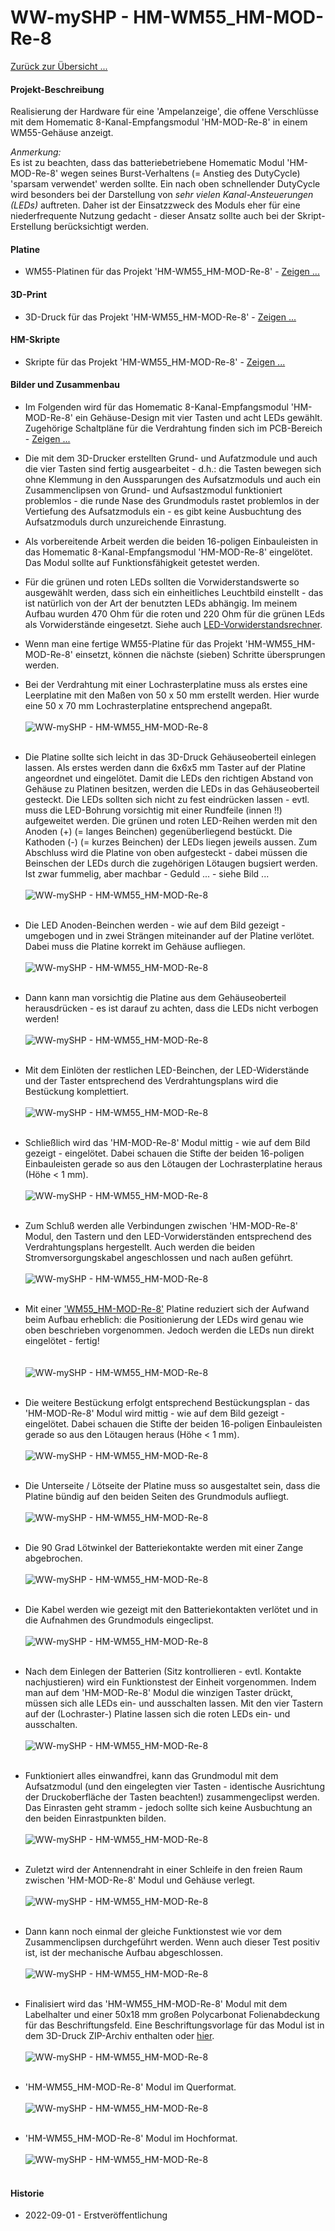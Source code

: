 # WW-mySHP - HM-WM55_HM-MOD-Re-8

[Zurück zur Übersicht ... ](../README.md)

#### Projekt-Beschreibung

Realisierung der Hardware für eine 'Ampelanzeige', die offene Verschlüsse mit dem Homematic 8-Kanal-Empfangsmodul 'HM-MOD-Re-8' in einem WM55-Gehäuse anzeigt.

_Anmerkung:_</br>
Es ist zu beachten, dass das batteriebetriebene Homematic Modul 'HM-MOD-Re-8' wegen seines Burst-Verhaltens (= Anstieg des DutyCycle) 'sparsam verwendet' werden sollte. Ein nach oben schnellender DutyCycle wird besonders bei der Darstellung von _sehr vielen Kanal-Ansteuerungen (LEDs)_ auftreten. Daher ist der Einsatzzweck des Moduls eher für eine niederfrequente Nutzung gedacht - dieser Ansatz sollte auch bei der Skript-Erstellung berücksichtigt werden.

#### Platine
- WM55-Platinen für das Projekt 'HM-WM55_HM-MOD-Re-8' - [Zeigen ...](https://github.com/wolwin/WW-myPCB/blob/master/PCB_WM55_HM-MOD-Re-8/README.md)

#### 3D-Print
- 3D-Druck für das Projekt 'HM-WM55_HM-MOD-Re-8' - [Zeigen ...](https://github.com/wolwin/WW-my3DP/blob/master/3DP_HM-WM55_HM-MOD-Re-8/README.md)

#### HM-Skripte
- Skripte für das Projekt 'HM-WM55_HM-MOD-Re-8' - [Zeigen ...](./README_SW.md)

#### Bilder und Zusammenbau
- Im Folgenden wird für das Homematic 8-Kanal-Empfangsmodul 'HM-MOD-Re-8' ein Gehäuse-Design mit vier Tasten und acht LEDs gewählt. Zugehörige Schaltpläne für die Verdrahtung finden sich im PCB-Bereich - [Zeigen ...](https://github.com/wolwin/WW-myPCB/blob/master/PCB_WM55_HM-MOD-Re-8/README.md#schaltplan)

- Die mit dem 3D-Drucker erstellten Grund- und Aufatzmodule und auch die vier Tasten sind fertig ausgearbeitet - d.h.: die Tasten bewegen sich ohne Klemmung in den Aussparungen des Aufsatzmoduls und auch ein Zusammenclipsen von Grund- und Aufsastzmodul funktioniert problemlos - die runde Nase des Grundmoduls rastet problemlos in der Vertiefung des Aufsatzmoduls ein - es gibt keine Ausbuchtung des Aufsatzmoduls durch unzureichende Einrastung.

- Als vorbereitende Arbeit werden die beiden 16-poligen Einbauleisten in das Homematic 8-Kanal-Empfangsmodul 'HM-MOD-Re-8' eingelötet. Das Modul sollte auf Funktionsfähigkeit getestet werden.</br>

- Für die grünen und roten LEDs sollten die Vorwiderstandswerte so ausgewählt werden, dass sich ein einheitliches Leuchtbild einstellt - das ist natürlich von der Art der benutzten LEDs abhängig. Im meinem Aufbau wurden 470 Ohm für die roten und 220 Ohm für die grünen LEds als Vorwiderstände eingesetzt. Siehe auch [LED-Vorwiderstandsrechner](https://www.elektronik-kompendium.de/sites/bau/1109111.htm).

- Wenn man eine fertige WM55-Platine für das Projekt 'HM-WM55_HM-MOD-Re-8' einsetzt, können die nächste (sieben) Schritte übersprungen werden.

- Bei der Verdrahtung mit einer Lochrasterplatine muss als erstes eine Leerplatine mit den Maßen von 50 x 50 mm erstellt werden. Hier wurde eine 50 x 70 mm Lochrasterplatine entsprechend angepaßt.
  <br><br>
  ![WW-mySHP - HM-WM55_HM-MOD-Re-8](./img/SHP_HM-WM55_HM-MOD-Re-8_01.jpg "")
  <br><br>
- Die Platine sollte sich leicht in das 3D-Druck Gehäuseoberteil einlegen lassen. Als erstes werden dann die 6x6x5 mm Taster auf der Platine angeordnet und eingelötet. Damit die LEDs den richtigen Abstand von Gehäuse zu Platinen besitzen, werden die LEDs in das Gehäuseoberteil gesteckt. Die LEDs sollten sich nicht zu fest eindrücken lassen - evtl. muss die LED-Bohrung vorsichtig mit einer Rundfeile (innen !!) aufgeweitet werden. Die grünen und roten LED-Reihen werden mit den Anoden (+) (= langes Beinchen) gegenüberliegend bestückt. Die Kathoden (-) (= kurzes Beinchen) der LEDs liegen jeweils aussen. Zum Abschluss wird die Platine von oben aufgesteckt - dabei müssen die Beinschen der LEDs durch die zugehörigen Lötaugen bugsiert werden. Ist zwar fummelig, aber machbar - Geduld ... - siehe Bild ...
  <br><br>
  ![WW-mySHP - HM-WM55_HM-MOD-Re-8](./img/SHP_HM-WM55_HM-MOD-Re-8_02.jpg "")
  <br><br>
- Die LED Anoden-Beinchen werden - wie auf dem Bild gezeigt - umgebogen und in zwei Strängen miteinander auf der Platine verlötet. Dabei muss die Platine korrekt im Gehäuse aufliegen.
  <br><br>
  ![WW-mySHP - HM-WM55_HM-MOD-Re-8](./img/SHP_HM-WM55_HM-MOD-Re-8_03.jpg "")
  <br><br>
- Dann kann man vorsichtig die Platine aus dem Gehäuseoberteil herausdrücken - es ist darauf zu achten, dass die LEDs nicht verbogen werden!
  <br><br>
  ![WW-mySHP - HM-WM55_HM-MOD-Re-8](./img/SHP_HM-WM55_HM-MOD-Re-8_04.jpg "")
  <br><br>
- Mit dem Einlöten der restlichen LED-Beinchen, der LED-Widerstände und der Taster entsprechend des Verdrahtungsplans wird die Bestückung komplettiert.
  <br><br>
  ![WW-mySHP - HM-WM55_HM-MOD-Re-8](./img/SHP_HM-WM55_HM-MOD-Re-8_05.jpg "")
  <br><br>
- Schließlich wird das 'HM-MOD-Re-8' Modul mittig - wie auf dem Bild gezeigt - eingelötet. Dabei schauen die Stifte der beiden 16-poligen Einbauleisten gerade so aus den Lötaugen der Lochrasterplatine heraus (Höhe < 1 mm).
  <br><br>
  ![WW-mySHP - HM-WM55_HM-MOD-Re-8](./img/SHP_HM-WM55_HM-MOD-Re-8_06.jpg "")
  <br><br>
- Zum Schluß werden alle Verbindungen zwischen 'HM-MOD-Re-8' Modul, den Tastern und den LED-Vorwiderständen entsprechend des Verdrahtungsplans hergestellt. Auch werden die beiden Stromversorgungskabel angeschlossen und nach außen geführt.
  <br><br>
  ![WW-mySHP - HM-WM55_HM-MOD-Re-8](./img/SHP_HM-WM55_HM-MOD-Re-8_07.jpg "")
  <br><br>
- Mit einer ['WM55_HM-MOD-Re-8'](https://github.com/wolwin/WW-myPCB/blob/master/PCB_WM55_HM-MOD-Re-8/README.md) Platine reduziert sich der Aufwand beim Aufbau erheblich: die Positionierung der LEDs wird genau wie oben beschrieben vorgenommen. Jedoch werden die LEDs nun direkt eingelötet - fertig!  
  <br><br>
  ![WW-mySHP - HM-WM55_HM-MOD-Re-8](./img/SHP_HM-WM55_HM-MOD-Re-8_08.jpg "")
  <br><br>
- Die weitere Bestückung erfolgt entsprechend Bestückungsplan - das 'HM-MOD-Re-8' Modul wird mittig - wie auf dem Bild gezeigt - eingelötet. Dabei schauen die Stifte der beiden 16-poligen Einbauleisten gerade so aus den Lötaugen heraus (Höhe < 1 mm).
  <br><br>
  ![WW-mySHP - HM-WM55_HM-MOD-Re-8](./img/SHP_HM-WM55_HM-MOD-Re-8_09.jpg "")
  <br><br>
- Die Unterseite / Lötseite der Platine muss so ausgestaltet sein, dass die Platine bündig auf den beiden Seiten des Grundmoduls aufliegt.
  <br><br>
  ![WW-mySHP - HM-WM55_HM-MOD-Re-8](./img/SHP_HM-WM55_HM-MOD-Re-8_10.jpg "")
  <br><br>
- Die 90 Grad Lötwinkel der Batteriekontakte werden mit einer Zange abgebrochen.
  <br><br>
  ![WW-mySHP - HM-WM55_HM-MOD-Re-8](./img/SHP_HM-WM55_HM-MOD-Re-8_11.jpg "")
  <br><br>
- Die Kabel werden wie gezeigt mit den Batteriekontakten verlötet und in die Aufnahmen des Grundmoduls eingeclipst.
  <br><br>
  ![WW-mySHP - HM-WM55_HM-MOD-Re-8](./img/SHP_HM-WM55_HM-MOD-Re-8_12.jpg "")
  <br><br>
- Nach dem Einlegen der Batterien (Sitz kontrollieren - evtl. Kontakte nachjustieren) wird ein Funktionstest der Einheit vorgenommen. Indem man auf dem 'HM-MOD-Re-8' Modul die winzigen Taster drückt, müssen sich alle LEDs ein- und ausschalten lassen. Mit den vier Tastern auf der (Lochraster-) Platine lassen sich die roten LEDs ein- und ausschalten.
  <br><br>
  ![WW-mySHP - HM-WM55_HM-MOD-Re-8](./img/SHP_HM-WM55_HM-MOD-Re-8_13.jpg "")
  <br><br>
- Funktioniert alles einwandfrei, kann das Grundmodul mit dem Aufsatzmodul (und den eingelegten vier Tasten - identische Ausrichtung der Druckoberfläche der Tasten beachten!) zusammengeclipst werden. Das Einrasten geht stramm - jedoch sollte sich keine Ausbuchtung an den beiden Einrastpunkten bilden.
  <br><br>
  ![WW-mySHP - HM-WM55_HM-MOD-Re-8](./img/SHP_HM-WM55_HM-MOD-Re-8_14.jpg "")
  <br><br>
- Zuletzt wird der Antennendraht in einer Schleife in den freien Raum zwischen 'HM-MOD-Re-8' Modul und Gehäuse verlegt.
  <br><br>
  ![WW-mySHP - HM-WM55_HM-MOD-Re-8](./img/SHP_HM-WM55_HM-MOD-Re-8_15.jpg "")
  <br><br>
- Dann kann noch einmal der gleiche Funktionstest wie vor dem Zusammenclipsen durchgeführt werden. Wenn auch dieser Test positiv ist, ist der mechanische Aufbau abgeschlossen.
  <br><br>
  ![WW-mySHP - HM-WM55_HM-MOD-Re-8](./img/SHP_HM-WM55_HM-MOD-Re-8_16.jpg "")
  <br><br>
- Finalisiert wird das 'HM-WM55_HM-MOD-Re-8' Modul mit dem Labelhalter und einer 50x18 mm großen Polycarbonat Folienabdeckung für das Beschriftungsfeld. Eine Beschriftungsvorlage für das Modul ist in dem 3D-Druck ZIP-Archiv enthalten oder [hier](./bin/Paper_Label.zip "").
  <br><br>
  ![WW-mySHP - HM-WM55_HM-MOD-Re-8](./img/SHP_HM-WM55_HM-MOD-Re-8_17.jpg "")
  <br><br>
- 'HM-WM55_HM-MOD-Re-8' Modul im Querformat.
  <br><br>
  ![WW-mySHP - HM-WM55_HM-MOD-Re-8](./img/SHP_HM-WM55_HM-MOD-Re-8_18.jpg "")
  <br><br>
- 'HM-WM55_HM-MOD-Re-8' Modul im Hochformat.
  <br><br>
  ![WW-mySHP - HM-WM55_HM-MOD-Re-8](./img/SHP_HM-WM55_HM-MOD-Re-8_19.jpg "")
  <br><br>

#### Historie
- 2022-09-01 - Erstveröffentlichung
